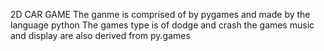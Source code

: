2D CAR GAME 
The ganme is comprised of by pygames and made by the language python
The games type is of dodge and crash
the games music and display are also derived from py.games
